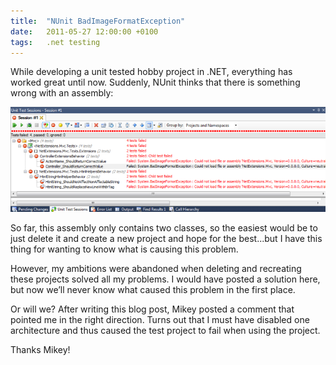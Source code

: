 ```yaml
---
title:  "NUnit BadImageFormatException"
date:   2011-05-27 12:00:00 +0100
tags: 	.net testing
---
```



While developing a unit tested hobby project in .NET, everything has worked great
until now. Suddenly, NUnit thinks that there is something wrong with an assembly:

![BadImageFormatException](/assets/blog/2011-05-27.png)

So far, this assembly only contains two classes, so the easiest would be to just
delete it and create a new project and hope for the best...but I have this thing
for wanting to know what is causing this problem.

However, my ambitions were abandoned when deleting and recreating these projects
solved all my problems. I would have posted a solution here, but now we’ll never
know what caused this problem in the first place.

Or will we? After writing this blog post, Mikey posted a comment that pointed me
in the right direction. Turns out that I must have disabled one architecture and
thus caused the test project to fail when using the project.

Thanks Mikey!